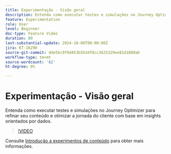 ```yaml
---
title: Experimentação - Visão geral
description: Entenda como executar testes e simulações no Journey Optimizer para refinar seu conteúdo e otimizar a jornada do cliente com base em insights orientados por dados.
feature: Experimentation
role: User
level: Beginner
doc-type: Feature Video
duration: 89
last-substantial-update: 2024-10-08T00:00:00Z
jira: KT-16298
source-git-commit: dde5bc9f9d453b5b3df8cc3625329ee81d1889ab
workflow-type: tm+mt
source-wordcount: '62'
ht-degree: 0%

---
```



# Experimentação - Visão geral

Entenda como executar testes e simulações no Journey Optimizer para refinar seu conteúdo e otimizar a jornada do cliente com base em insights orientados por dados.

>[!VIDEO](https://video.tv.adobe.com/v/3434963/?learn=on)

Consulte [Introdução a experimentos de conteúdo](https://experienceleague.adobe.com/en/docs/journey-optimizer/using/content-management/content-experiment/get-started-experiment) para obter mais informações.
